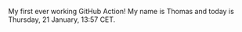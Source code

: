 My first ever working GitHub Action!
My name is Thomas and today is Thursday, 21 January, 13:57 CET. 
